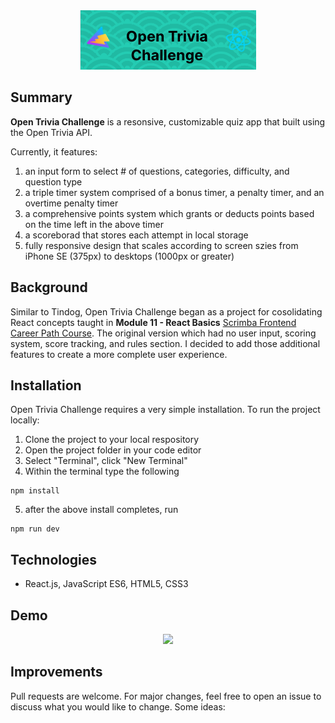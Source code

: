 
<div  align="center">
<img src="/images/logo.png">
</div>

## Summary 
**Open Trivia Challenge** is a resonsive, customizable quiz app that built using the Open Trivia API.

Currently, it features:
1) an input form to select # of questions, categories, difficulty, and question type
2) a triple timer system comprised of a bonus timer, a penalty timer, and an overtime penalty timer
3) a comprehensive points system which grants or deducts points based on the time left in the above timer
4) a scoreborad that stores each attempt in local storage
5) fully responsive design that scales according to screen szies from iPhone SE (375px) to desktops (1000px or greater)  

## Background
Similar to Tindog, Open Trivia Challenge began as a project for cosolidating React concepts taught in **Module 11 - React Basics** [Scrimba Frontend Career Path Course](https://scrimba.com/learn/frontend). 
The original version which had no user input, scoring system, score tracking, and rules section. I decided to add those additional features to create a more complete user experience.   

## Installation
Open Trivia Challenge requires a very simple installation. 
To run the project locally: 

1. Clone the project to your local respository
2. Open the project folder in your code editor
3. Select "Terminal", click "New Terminal"
4. Within the terminal type the following
```
npm install
```
5. after the above install completes, run
```
npm run dev
```


## Technologies
- React.js, JavaScript ES6, HTML5, CSS3

## Demo
<div  align="center">
<img src="/images/demo.gif" height=600px>
</div>
 
## Improvements
 Pull requests are welcome. For major changes, feel free to open an issue to discuss what you would like to change. Some ideas:
 

